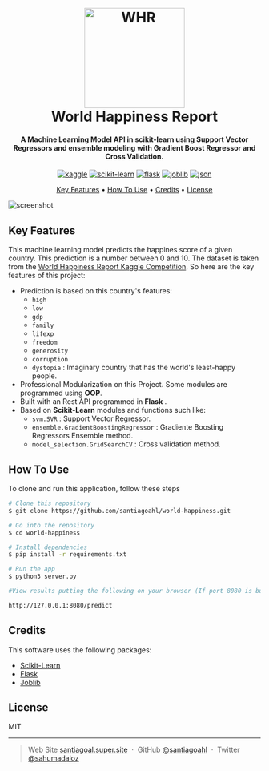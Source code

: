 <h1 align="center">
  <br>
  <a href="https://worldhappiness.report/"><img src="https://pbs.twimg.com/profile_images/1495156089037361155/2WDTtM_Z_400x400.jpg" alt="WHR" width="200"></a>
  <br>
  World Happiness Report
  <br>
</h1>

<h4 align="center">A Machine Learning Model API in scikit-learn using Support Vector Regressors and ensemble modeling with Gradient Boost Regressor and Cross Validation. 
</h4>

<p align="center">
  <a href='https://www.kaggle.com/' target="_blank"><img alt='kaggle' src='https://img.shields.io/badge/Kaggle-100000?style=for-the-badge&logo=kaggle&logoColor=37BAE8&labelColor=BEFDFF&color=37BAE8'/></a> <a href='https://github.com/shivamkapasia0' target="_blank"><img alt='scikit-learn' src='https://img.shields.io/badge/scikit-learn-100000?style=for-the-badge&logo=scikit-learn&logoColor=FFFFFF&labelColor=FF6A00&color=1882EA'/></a> <a href='https://github.com/shivamkapasia0' target="_blank"><img alt='flask' src='https://img.shields.io/badge/Flask-100000?style=for-the-badge&logo=flask&logoColor=FFFFFF&labelColor=000000&color=949DA6'/></a> <a href='https://joblib.readthedocs.io/en/latest/' target="_blank"><img alt='joblib' src='https://img.shields.io/badge/Joblib-100000?style=for-the-badge&logo=joblib&logoColor=EA1616&labelColor=BD9B7A&color=000000'/></a> <a href='https://www.google.com/url?sa=t&rct=j&q=&esrc=s&source=web&cd=&cad=rja&uact=8&ved=2ahUKEwi0tfXl3Iv7AhUVTDABHZOWB-AQFnoECBEQAQ&url=https%3A%2F%2Fwww.json.org%2F&usg=AOvVaw3WUMhwoap01T91PbRZTt_w' target="_blank"><img alt='json' src='https://img.shields.io/badge/Json-100000?style=for-the-badge&logo=json&logoColor=3C3B3B&labelColor=D7CEC7&color=D7D7D7'/></a>
</p>

<p align="center">
  <a href="#key-features">Key Features</a> •
  <a href="#how-to-use">How To Use</a> •
  <a href="#credits">Credits</a> •
  <a href="#license">License</a> 
</p>

![screenshot](https://github.com/santiagoahl/world-happiness/blob/main/intro.gif)

## Key Features

This machine learning model predicts the happines score of a given country. This prediction is a number between 0 and 10. The dataset is taken from the [World Happiness Report Kaggle Competition](https://www.kaggle.com/datasets/unsdsn/world-happiness?select=2017.csv). So here are the key features of this project:

* Prediction is based on this country's features:
  - `high` 
  - `low` 
  - `gdp` 
  - `family`
  - `lifexp` 
  - `freedom` 
  - `generosity` 
  - `corruption` 
  - `dystopia` : Imaginary country that has the world's least-happy people.
* Professional Modularization on this Project.  Some modules are programmed using **OOP**.
* Built with an Rest API programmed in **Flask** .
* Based on **Scikit-Learn** modules and functions such like:
  -  `svm.SVR` :   Support Vector Regressor.
  - `ensemble.GradientBoostingRegressor` :   Gradiente Boosting Regressors Ensemble method.
  - `model_selection.GridSearchCV` :   Cross validation method.

## How To Use

To clone and run this application, follow these steps

```bash
# Clone this repository
$ git clone https://github.com/santiagoahl/world-happiness.git

# Go into the repository
$ cd world-happiness

# Install dependencies
$ pip install -r requirements.txt

# Run the app
$ python3 server.py

#View results putting the following on your browser (If port 8080 is busy change it)

http://127.0.0.1:8080/predict
```

## Credits

This software uses the following packages:

- [Scikit-Learn](https://scikit-learn.org/stable/)
- [Flask](https://flask.palletsprojects.com/en/2.2.x/)
- [Joblib](https://joblib.readthedocs.io/en/latest/)


## License

MIT

---

> Web Site [santiagoal.super.site](https://santiagoal.super.site/) &nbsp;&middot;&nbsp;
> GitHub [@santiagoahl](https://github.com/santiagoahl) &nbsp;&middot;&nbsp;
> Twitter [@sahumadaloz](https://twitter.com/sahumadaloz)

